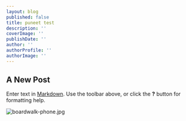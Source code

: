 ```yaml
---
layout: blog
published: false
title: puneet test
description: ''
coverImage: ''
publishDate: ''
author: ''
authorProfile: ''
authorImage: ''
---
```

## A New Post

Enter text in [Markdown](http://daringfireball.net/projects/markdown/). Use the toolbar above, or click the **?** button for formatting help.

![boardwalk-phone.jpg]({{site.baseurl}}/LeadIQ/ClientApp/public/img/boardwalk-phone.jpg)

